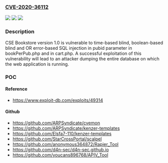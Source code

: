 ### [CVE-2020-36112](https://cve.mitre.org/cgi-bin/cvename.cgi?name=CVE-2020-36112)
![](https://img.shields.io/static/v1?label=Product&message=n%2Fa&color=blue)
![](https://img.shields.io/static/v1?label=Version&message=n%2Fa&color=blue)
![](https://img.shields.io/static/v1?label=Vulnerability&message=n%2Fa&color=brighgreen)

### Description

CSE Bookstore version 1.0 is vulnerable to time-based blind, boolean-based blind and OR error-based SQL injection in pubid parameter in bookPerPub.php and in cart.php. A successful exploitation of this vulnerability will lead to an attacker dumping the entire database on which the web application is running.

### POC

#### Reference
- https://www.exploit-db.com/exploits/49314

#### Github
- https://github.com/ARPSyndicate/cvemon
- https://github.com/ARPSyndicate/kenzer-templates
- https://github.com/Elsfa7-110/kenzer-templates
- https://github.com/StarCrossPortal/scalpel
- https://github.com/anonymous364872/Rapier_Tool
- https://github.com/d4n-sec/d4n-sec.github.io
- https://github.com/youcans896768/APIV_Tool

